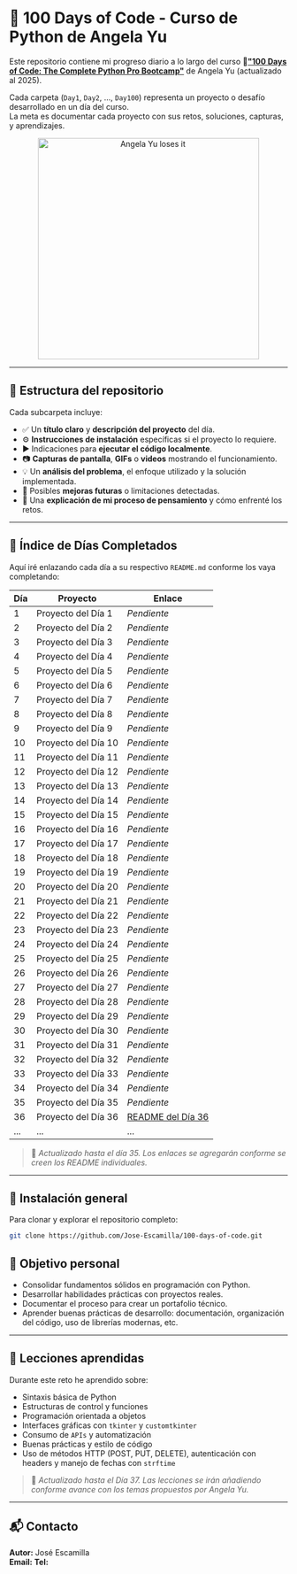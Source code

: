 # 🐍 100 Days of Code - Curso de Python de Angela Yu

Este repositorio contiene mi progreso diario a lo largo del curso 🔗[**"100 Days of Code: The Complete Python Pro Bootcamp"**](https://www.udemy.com/course/100-days-of-code/?srsltid=AfmBOoqXNp44AZo_nD8_QYPr7c2X3pqRs4ibJuQM2gFKR36XMr9y_pvI&couponCode=ST21MT30625G2) de Angela Yu (actualizado al 2025). 

Cada carpeta (`Day1`, `Day2`, ..., `Day100`) representa un proyecto o desafío desarrollado en un día del curso.  
La meta es documentar cada proyecto con sus retos, soluciones, capturas, y aprendizajes.

<!-- ![Angela Yu loses it](https://github.com/Jose-Escamilla/100-days-of-code/raw/master/angela-yu.gif) -->
<p align="center"> <img src="https://github.com/Jose-Escamilla/100-days-of-code/raw/master/angela-yu.gif" width="400" alt="Angela Yu loses it"> </p>

---

## 📁 Estructura del repositorio

Cada subcarpeta incluye:

- ✅ Un **título claro** y **descripción del proyecto** del día.
- ⚙️ **Instrucciones de instalación** específicas si el proyecto lo requiere.
- ▶️ Indicaciones para **ejecutar el código localmente**.
- 📷 **Capturas de pantalla**, **GIFs** o **videos** mostrando el funcionamiento.
- 💡 Un **análisis del problema**, el enfoque utilizado y la solución implementada.
- 🚀 Posibles **mejoras futuras** o limitaciones detectadas.
- 🧠 Una **explicación de mi proceso de pensamiento** y cómo enfrenté los retos.

---

## 📌 Índice de Días Completados

Aquí iré enlazando cada día a su respectivo `README.md` conforme los vaya completando:

| Día | Proyecto | Enlace |
|-----|----------|--------|
| 1   | Proyecto del Día 1  | _Pendiente_ |
| 2   | Proyecto del Día 2  | _Pendiente_ |
| 3   | Proyecto del Día 3  | _Pendiente_ |
| 4   | Proyecto del Día 4  | _Pendiente_ |
| 5   | Proyecto del Día 5  | _Pendiente_ |
| 6   | Proyecto del Día 6  | _Pendiente_ |
| 7   | Proyecto del Día 7  | _Pendiente_ |
| 8   | Proyecto del Día 8  | _Pendiente_ |
| 9   | Proyecto del Día 9  | _Pendiente_ |
| 10  | Proyecto del Día 10 | _Pendiente_ |
| 11  | Proyecto del Día 11 | _Pendiente_ |
| 12  | Proyecto del Día 12 | _Pendiente_ |
| 13  | Proyecto del Día 13 | _Pendiente_ |
| 14  | Proyecto del Día 14 | _Pendiente_ |
| 15  | Proyecto del Día 15 | _Pendiente_ |
| 16  | Proyecto del Día 16 | _Pendiente_ |
| 17  | Proyecto del Día 17 | _Pendiente_ |
| 18  | Proyecto del Día 18 | _Pendiente_ |
| 19  | Proyecto del Día 19 | _Pendiente_ |
| 20  | Proyecto del Día 20 | _Pendiente_ |
| 21  | Proyecto del Día 21 | _Pendiente_ |
| 22  | Proyecto del Día 22 | _Pendiente_ |
| 23  | Proyecto del Día 23 | _Pendiente_ |
| 24  | Proyecto del Día 24 | _Pendiente_ |
| 25  | Proyecto del Día 25 | _Pendiente_ |
| 26  | Proyecto del Día 26 | _Pendiente_ |
| 27  | Proyecto del Día 27 | _Pendiente_ |
| 28  | Proyecto del Día 28 | _Pendiente_ |
| 29  | Proyecto del Día 29 | _Pendiente_ |
| 30  | Proyecto del Día 30 | _Pendiente_ |
| 31  | Proyecto del Día 31 | _Pendiente_ |
| 32  | Proyecto del Día 32 | _Pendiente_ |
| 33  | Proyecto del Día 33 | _Pendiente_ |
| 34  | Proyecto del Día 34 | _Pendiente_ |
| 35  | Proyecto del Día 35 | _Pendiente_ |
| 36  | Proyecto del Día 36 | [README del Día 36](./Day36/README_Day36.md) |
| ... | ... | ... |

> 📌 *Actualizado hasta el día 35. Los enlaces se agregarán conforme se creen los README individuales.*

---
## 🔧 Instalación general

Para clonar y explorar el repositorio completo:

```bash
git clone https://github.com/Jose-Escamilla/100-days-of-code.git
```
## 🌱 Objetivo personal

- Consolidar fundamentos sólidos en programación con Python.
- Desarrollar habilidades prácticas con proyectos reales.
- Documentar el proceso para crear un portafolio técnico.
- Aprender buenas prácticas de desarrollo: documentación, organización del código, uso de librerías modernas, etc.

---

## 🧠 Lecciones aprendidas

Durante este reto he aprendido sobre:

- Sintaxis básica de Python
- Estructuras de control y funciones
- Programación orientada a objetos
- Interfaces gráficas con `tkinter` y `customtkinter`
- Consumo de `APIs` y automatización
- Buenas prácticas y estilo de código
- Uso de métodos HTTP (POST, PUT, DELETE), autenticación con headers y manejo de fechas con `strftime`


> 📌 *Actualizado hasta el Día 37. Las lecciones se irán añadiendo conforme avance con los temas propuestos por Angela Yu.*

---

## 📬 Contacto

**Autor:** José Escamilla  
**Email:** 
**Tel:**
